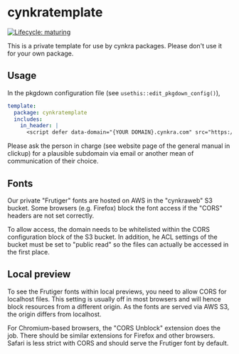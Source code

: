 # cynkratemplate

[![Lifecycle: maturing](https://img.shields.io/badge/lifecycle-maturing-blue.svg)](https://www.tidyverse.org/lifecycle/#maturing)

This is a private template for use by cynkra packages.
Please don't use it for your own package.

## Usage

In the pkgdown configuration file (see `usethis::edit_pkgdown_config()`),

```yml
template:
  package: cynkratemplate
  includes:
    in_header: |
      <script defer data-domain="{YOUR DOMAIN}.cynkra.com" src="https://plausible.io/js/plausible.js"></script>
```

Please ask the person in charge (see website page of the general manual in clickup) for a plausible subdomain via email or another mean of communication of their choice.

## Fonts

Our private "Frutiger" fonts are hosted on AWS in the "cynkraweb" S3 bucket.
Some browsers (e.g. Firefox) block the font access if the "CORS" headers are not set correctly.

To allow access, the domain needs to be whitelisted within the CORS configuration block of the S3 bucket.
In addition, he ACL settings of the bucket must be set to "public read" so the files can actually be accessed in the first place.

## Local preview

To see the Frutiger fonts within local previews, you need to allow CORS for localhost files.
This setting is usually off in most browsers and will hence block resources from a different origin.
As the fonts are served via AWS S3, the origin differs from localhost.

For Chromium-based browsers, the "CORS Unblock" extension does the job.
There should be similar extensions for Firefox and other browsers.
Safari is less strict with CORS and should serve the Frutiger font by default.

